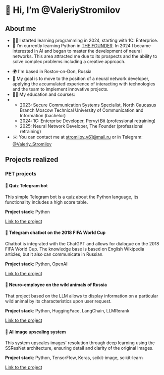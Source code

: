 # 👋 Hi, I’m @ValeriyStromilov

## About me
<!---
- 👀 I’m interested in ... --->
- 👨‍💻 I started learning programming in 2024, starting with 1C: Enterprise.
- 🌱 I’m currently learning Python in [THE FOUNDER](https://academy.the-founder.ru/). In 2024 I became interested in AI and began to master the development of neural networks. This area attracted me due to its prospects and the ability to solve complex problems including a creative approach.
<!--- - 💞️ I’m looking to collaborate on ...
- 📫 How to reach me ...
- 😄 Pronouns: ...
- ⚡ Fun fact: ...--->
- 🌍  I'm based in Rostov-on-Don, Russia
- 🎯  My goal is to move to the position of a neural network developer, applying the accumulated experience of interacting with technologies and the team to implement innovative projects.
- 🧑‍🎓 My education and courses:
- - 2023: Secure Communication Systems Specialist, North Caucasus Branch Moscow Technical University of Communication and Information (bachelor)
  - 2024: 1C: Enterprise Developer, Pervyi Bit (professional retraining)
  - 2025: Neural Network Developer, The Founder (professional retraining) 
- ✉️  You can contact me at [stromilov\_v61@mail.ru](mailto:stromilov_v61@mail.ru) or in Telegram: [@Valeriy_Stromilov](https://t.me/Valeriy_Stromilov)

## Projects realized

### PET projects
#### 📌 Quiz Telegram bot

This simple Telegram bot is a quiz about the Python language, its functionality includes a high score table.

**Project stack**: Python

[Link to the project](https://github.com/ValeriyStromilov/StromQuizBot)

#### 📌 Telegram chatbot on the 2018 FIFA World Cup

Chatbot is integrated with the ChatGPT and allows for dialogue on the 2018 FIFA World Cup. The knowledge base is based on English Wikipedia articles, but it also can communicate in Russian.

**Project stack**: Python, OpenAI

[Link to the project](https://github.com/ValeriyStromilov/Strom2018WorldCupBot)

#### 📌 Neuro-employee on the wild animals of Russia

That project based on the LLM allows to display information on a particular wild animal by its characteristics upon user request.

**Project stack**: Python, HuggingFace, LangChain, LLMRerank

[Link to the project](https://github.com/ValeriyStromilov/WildAnimalsOfRussia_neuro-employee)

#### 📌 AI image upscaling system

This system upscales images' resolution through deep learning using the SSResNet architecture, ensuring detail and clarity of the original images.

**Project stack**: Python, TensorFlow, Keras, scikit-image, scikit-learn

[Link to the project](https://github.com/ValeriyStromilov/AutoEnc-Img-Upscaler)

<!---
ValeriyStromilov/ValeriyStromilov is a ✨ special ✨ repository because its `README.md` (this file) appears on your GitHub profile.
You can click the Preview link to take a look at your changes.
--->
